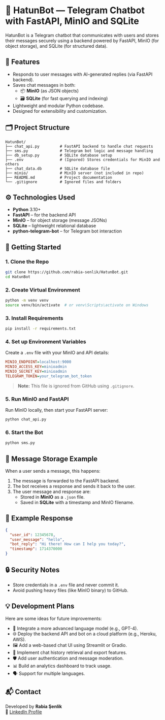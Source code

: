 
# 🤖 HatunBot — Telegram Chatbot with FastAPI, MinIO and SQLite

HatunBot is a Telegram chatbot that communicates with users and stores their messages securely using a backend powered by FastAPI, MinIO (for object storage), and SQLite (for structured data).

## 🧠 Features

- Responds to user messages with AI-generated replies (via FastAPI backend).
- Saves chat messages in both:
  - 📦 **MinIO** (as JSON objects)
  - 🗃️ **SQLite** (for fast querying and indexing)
- Lightweight and modular Python codebase.
- Designed for extensibility and customization.

## 🗂️ Project Structure

```
HatunBot/
├── chat_api.py         # FastAPI backend to handle chat requests
├── sms.py              # Telegram bot logic and message handling
├── db_setup.py         # SQLite database setup
├── .env                # (Ignored) Stores credentials for MinIO and others
├── chat_data.db        # SQLite database file
├── minio/              # MinIO server (not included in repo)
├── README.md           # Project documentation
└── .gitignore          # Ignored files and folders
```

## ⚙️ Technologies Used

- **Python** 3.10+
- **FastAPI** – for the backend API
- **MinIO** – for object storage (message JSONs)
- **SQLite** – lightweight relational database
- **python-telegram-bot** – for Telegram bot interaction

## 🚀 Getting Started

### 1. Clone the Repo

```bash
git clone https://github.com/rabia-senlik/HatunBot.git
cd HatunBot
```

### 2. Create Virtual Environment

```bash
python -m venv venv
source venv/bin/activate  # or venv\Scripts\activate on Windows
```

### 3. Install Requirements

```bash
pip install -r requirements.txt
```

### 4. Set up Environment Variables

Create a `.env` file with your MinIO and API details:

```ini
MINIO_ENDPOINT=localhost:9000
MINIO_ACCESS_KEY=minioadmin
MINIO_SECRET_KEY=minioadmin
TELEGRAM_TOKEN=your_telegram_bot_token
```

> **Note:** This file is ignored from GitHub using `.gitignore`.

### 5. Run MinIO and FastAPI

Run MinIO locally, then start your FastAPI server:

```bash
python chat_api.py
```

### 6. Start the Bot

```bash
python sms.py
```

## 💾 Message Storage Example

When a user sends a message, this happens:

1. The message is forwarded to the FastAPI backend.
2. The bot receives a response and sends it back to the user.
3. The user message and response are:
   - Stored in **MinIO** as a `.json` file.
   - Saved in **SQLite** with a timestamp and MinIO filename.

## 🧪 Example Response

```json
{
  "user_id": 12345678,
  "user_message": "hello",
  "bot_reply": "Hi there! How can I help you today?",
  "timestamp": 1714370000
}
```

## 🔒 Security Notes

- Store credentials in a `.env` file and never commit it.
- Avoid pushing heavy files (like MinIO binary) to GitHub.

## 💡 Development Plans

Here are some ideas for future improvements:

- 🧠 Integrate a more advanced language model (e.g., GPT-4).
- 🌐 Deploy the backend API and bot on a cloud platform (e.g., Heroku, AWS).
- 🖼️ Add a web-based chat UI using Streamlit or Gradio.
- 🧾 Implement chat history retrieval and export features.
- 🛡️ Add user authentication and message moderation.
- 📊 Build an analytics dashboard to track usage.
- 🗣️ Support for multiple languages.

## 📬 Contact

Developed by **Rabia Şenlik**  
📧 [LinkedIn Profile](https://www.linkedin.com/in/rabia-şenlik)
